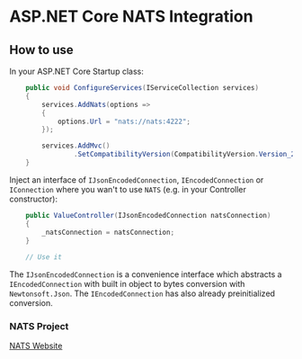 # ASP<span></span>.NET Core NATS Integration

## How to use

In your ASP<span></span>.NET Core Startup class:

```csharp
    public void ConfigureServices(IServiceCollection services)
    {
        services.AddNats(options =>
        {
            options.Url = "nats://nats:4222";
        });

        services.AddMvc()
                .SetCompatibilityVersion(CompatibilityVersion.Version_2_1);
    }
```

Inject an interface of `IJsonEncodedConnection`, `IEncodedConnection` or `IConnection` where you wan't to use `NATS` (e.g. in your Controller constructor):

```csharp
    public ValueController(IJsonEncodedConnection natsConnection)
    {
        _natsConnection = natsConnection;
    }
    
    // Use it
```

The `IJsonEncodedConnection` is a convenience interface which abstracts a `IEncodedConnection` with built in object to bytes conversion with `Newtonsoft.Json`. The `IEncodedConnection` has also already preinitialized conversion.


### NATS Project

[NATS Website](https://nats.io)

